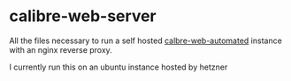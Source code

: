 # calibre-web-server
All the files necessary to run a self hosted [calbre-web-automated](https://github.com/crocodilestick/Calibre-Web-Automated) instance with an nginx reverse proxy.

I currently run this on an ubuntu instance hosted by hetzner